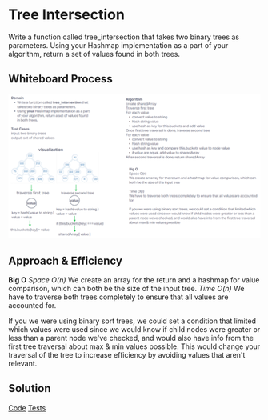 # Tree Intersection

Write a function called tree_intersection that takes two binary trees as parameters.
Using your Hashmap implementation as a part of your algorithm, return a set of values found in both trees.

## Whiteboard Process

![Tree Intersection Whiteboard](../assets/432TreeIntersection.png)

## Approach & Efficiency

**Big O**
*Space O(n)*
We create an array for the return and a hashmap for value comparison, which can both be the size of the input tree.
*Time O(n)*
We have to traverse both trees completely to ensure that all values are accounted for.

If you we were using binary sort trees, we could set a condition that limited which values were used since we would know if child nodes were greater or less than a parent node we've checked, and would also have info from the first tree traversal about max & min values possible. This would change your traversal of the tree to increase efficiency by avoiding values that aren't relevant.

## Solution

[Code](../hashtable/index.js)
[Tests](../hashtable/__tests__/hashtable.test.js)
